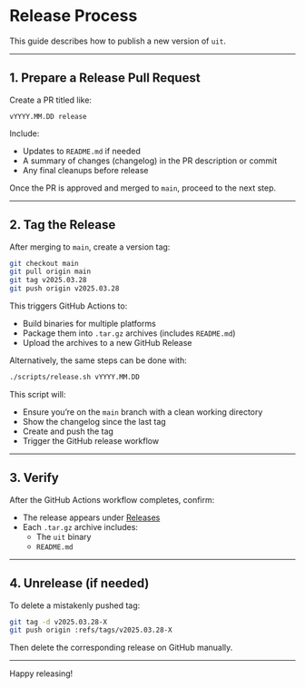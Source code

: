 # Release Process

This guide describes how to publish a new version of `uit`.

---

## 1. Prepare a Release Pull Request

Create a PR titled like:

```
vYYYY.MM.DD release
```

Include:

- Updates to `README.md` if needed
- A summary of changes (changelog) in the PR description or commit
- Any final cleanups before release

Once the PR is approved and merged to `main`, proceed to the next step.

---

## 2. Tag the Release

After merging to `main`, create a version tag:

```sh
git checkout main
git pull origin main
git tag v2025.03.28
git push origin v2025.03.28
```

This triggers GitHub Actions to:

- Build binaries for multiple platforms
- Package them into `.tar.gz` archives (includes `README.md`)
- Upload the archives to a new GitHub Release

Alternatively, the same steps can be done with:

```sh
./scripts/release.sh vYYYY.MM.DD
```

This script will:

- Ensure you’re on the `main` branch with a clean working directory
- Show the changelog since the last tag
- Create and push the tag
- Trigger the GitHub release workflow

---

## 3. Verify

After the GitHub Actions workflow completes, confirm:

- The release appears under [Releases](https://github.com/mnishiguchi/uit/releases)
- Each `.tar.gz` archive includes:
  - The `uit` binary
  - `README.md`

---

## 4. Unrelease (if needed)

To delete a mistakenly pushed tag:

```sh
git tag -d v2025.03.28-X
git push origin :refs/tags/v2025.03.28-X
```

Then delete the corresponding release on GitHub manually.

---

Happy releasing!
